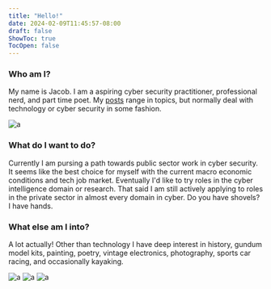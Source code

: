 ```yaml
---
title: "Hello!"
date: 2024-02-09T11:45:57-08:00
draft: false
ShowToc: true
TocOpen: false
---
```

### Who am I?

My name is Jacob. I am a aspiring cyber security practitioner, professional nerd, and part time poet. My [posts](/posts) range in topics, but normally deal with technology or cyber security in some fashion.

![a](/images/IMG_1523.png#center)

### What do I want to do?

Currently I am pursing a path towards public sector work in cyber security. It seems like the best choice for myself with the current macro economic conditions and tech job market. Eventually I'd like to try roles in the cyber intelligence domain or research. That said I am still actively applying to roles in the private sector in almost every domain in cyber. Do you have shovels? I have hands.

### What else am I into?

A lot actually! Other than technology I have deep interest in history, gundum model kits, painting, poetry, vintage electronics, photography, sports car racing, and occasionally kayaking.

![a](/images/stars.png#center)
![a](/images/char_weathered.png#center)
![a](/images/IMG_2061.png#center)

